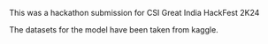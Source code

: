 This was a hackathon submission for CSI Great India HackFest 2K24

The datasets for the model have been taken from kaggle.
